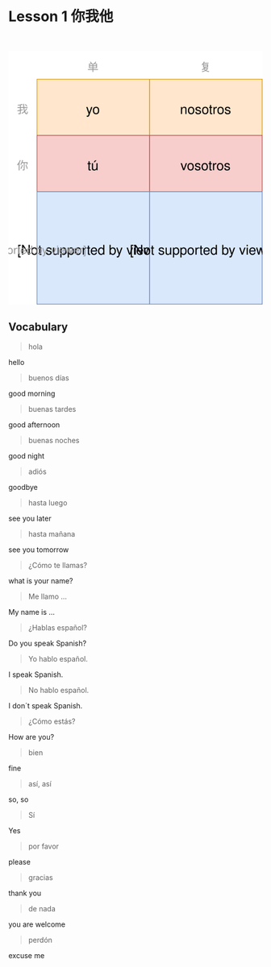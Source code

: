 # Lesson 1 你我他

<br>

![](西语-你我他.svg)

## Vocabulary

> hola

hello

> buenos días

good morning

> buenas tardes

good afternoon

> buenas noches

good night

> adiós

goodbye

> hasta luego

see you later

> hasta mañana

see you tomorrow

> ¿Cómo te llamas?

what is your name?

> Me llamo ...

My name is ...

> ¿Hablas español?

Do you speak Spanish?

> Yo hablo español.

I speak Spanish.

> No hablo español.

I don´t speak Spanish.

> ¿Cómo estás?

How are you?

> bien

fine

> así, así

so, so

> Sí

Yes

> por favor

please

> gracias

thank you

> de nada

you are welcome

> perdón

excuse me





<br><br><br><br><br>
